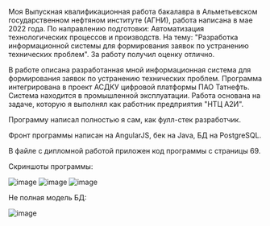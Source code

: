 Моя Выпускная квалификационная работа бакалавра в Альметьевском государственном нефтяном институте (АГНИ), работа написана в мае 2022 года.
По направлению подготовки: Автоматизация технологических процессов и производств.
На тему: "Разработка информационной системы для формирования заявок по устранению технических проблем". За работу получил оценку отлично.

В работе описана разработанная мной информационная система для формирования заявок по устранению технических проблем. Программа интегрирована в проект АСДКУ цифровой платформы ПАО Татнефть. Система находится в промышленной эксплуатации.
Работа основана на задаче, которую я выполнял как работник предприятия "НТЦ А2И".

Программу написал полностью я сам, как фулл-стек разработчик.

Фронт программы написан на AngularJS, бек на Java, БД на PostgreSQL.

В файле с дипломной работой приложен код программы с страницы 69.

Скриншоты программы:

![image](https://user-images.githubusercontent.com/83559408/201580766-373e99ec-00d8-436b-a63b-be39023c5818.png)
![image](https://user-images.githubusercontent.com/83559408/201580781-91d4e926-708a-417e-8221-e0c30351dbf8.png)
![image](https://user-images.githubusercontent.com/83559408/201580792-8c2113a7-eb83-42a7-83c8-f4033089a918.png)

Не полная модель БД:

![image](https://user-images.githubusercontent.com/83559408/201580839-bc4cd955-b84a-49bc-af3d-e18bc5cea8a3.png)

